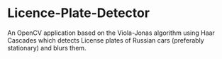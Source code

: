 # Licence-Plate-Detector
An OpenCV application based on the Viola-Jonas algorithm using Haar Cascades which detects License plates of Russian cars (preferably stationary) and blurs them.
